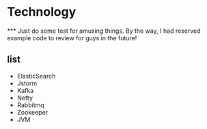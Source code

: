 # Technology

*** Just do some test for amusing things. By the way, I had reserved example code to review for guys in the future!

## list

- ElasticSearch
- Jstorm
- Kafka
- Netty
- Rabbitmq
- Zookeeper
- JVM



